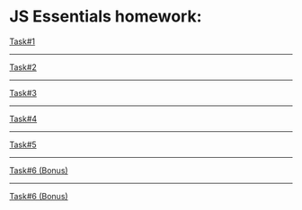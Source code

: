 <h1>JS Essentials homework:</h1>
<a href="https://ehot-gh.github.io/JS%20Essentials%20homework/tast1.html">Task#1</a>
<hr>
<a href="https://ehot-gh.github.io/JS%20Essentials%20homework/tast2.html">Task#2</a>
<hr>
<a href="https://ehot-gh.github.io/JS%20Essentials%20homework/tast3.html">Task#3</a>
<hr>
<a href="https://ehot-gh.github.io/JS%20Essentials%20homework/tast4.html">Task#4</a>
<hr>
<a href="https://ehot-gh.github.io/JS%20Essentials%20homework/tast5.html">Task#5</a>
<hr>
<a href="https://ehot-gh.github.io/theGameGuessTheNumber/">Task#6 (Bonus)</a>
<hr>
<a href="https://ehot-gh.github.io/theGameGuessTheNumberTask7/">Task#6 (Bonus)</a>

